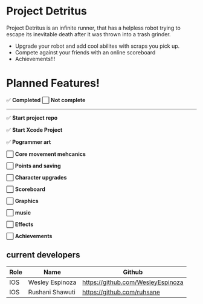 # Project Detritus

Project Detritus is an infinite runner, that has a helpless robot trying to escape its inevitable death after it was thrown into a trash grinder.

  - Upgrade your robot and add cool abilites with scraps you pick up.
  - Compete against your friends with an online scoreboard
  - Achievements!!!

# Planned Features!
✅ **Completed** ⬜ **Not complete**

----------------------------------------------
 
✅ **Start project repo**

✅ **Start Xcode Project**

✅ **Pogrammer art**

⬜ **Core movement mehcanics**

⬜ **Points and saving**

⬜ **Character upgrades**

⬜ **Scoreboard**

⬜ **Graphics**

⬜ **music**

⬜ **Effects**

⬜ **Achievements**
 
 ## current developers
| Role | Name | Github |
| ------ | ------ | ------ |
| IOS | Wesley Espinoza | https://github.com/WesleyEspinoza|
| IOS | Rushani Shawuti | https://github.com/ruhsane |


